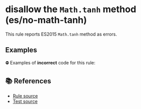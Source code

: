 # disallow the `Math.tanh` method (es/no-math-tanh)

This rule reports ES2015 `Math.tanh` method as errors.

## Examples

⛔ Examples of **incorrect** code for this rule:

<eslint-playground type="bad" code="/*eslint es/no-math-tanh: error */
const n = Math.tanh(value)
" />

## 📚 References

- [Rule source](https://github.com/mysticatea/eslint-plugin-es/blob/v1.2.0/lib/rules/no-math-tanh.js)
- [Test source](https://github.com/mysticatea/eslint-plugin-es/blob/v1.2.0/tests/lib/rules/no-math-tanh.js)

